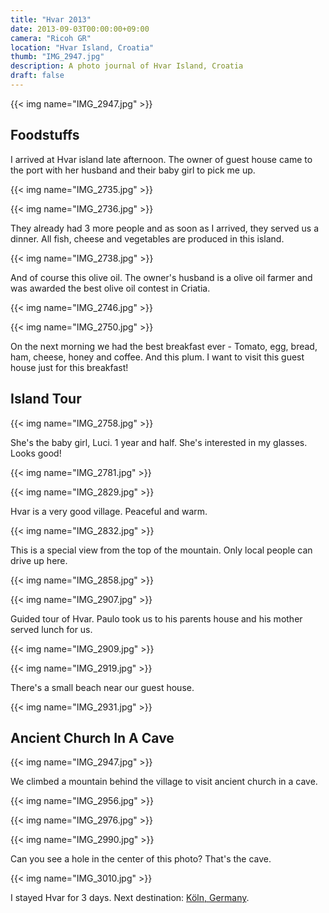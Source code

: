 ```yaml
---
title: "Hvar 2013"
date: 2013-09-03T00:00:00+09:00
camera: "Ricoh GR"
location: "Hvar Island, Croatia"
thumb: "IMG_2947.jpg"
description: A photo journal of Hvar Island, Croatia
draft: false
---
```


{{< img name="IMG_2947.jpg" >}}

## Foodstuffs

I arrived at Hvar island late afternoon. The owner of guest house came to the port with her husband and their baby girl to pick me up.

{{< img name="IMG_2735.jpg" >}}

{{< img name="IMG_2736.jpg" >}}

They already had 3 more people and as soon as I arrived, they served us a dinner. All fish, cheese and vegetables are produced in this island.

{{< img name="IMG_2738.jpg" >}}

And of course this olive oil. The owner's husband is a olive oil farmer and was awarded the best olive oil contest in Criatia.

{{< img name="IMG_2746.jpg" >}}

{{< img name="IMG_2750.jpg" >}}

On the next morning we had the best breakfast ever - Tomato, egg, bread, ham, cheese, honey and coffee. And this plum. I want to visit this guest house just for this breakfast!

## Island Tour

{{< img name="IMG_2758.jpg" >}}

She's the baby girl, Luci. 1 year and half. She's interested in my glasses. Looks good!

{{< img name="IMG_2781.jpg" >}}

{{< img name="IMG_2829.jpg" >}}

Hvar is a very good village. Peaceful and warm.

{{< img name="IMG_2832.jpg" >}}

This is a special view from the top of the mountain. Only local people can drive up here.

{{< img name="IMG_2858.jpg" >}}

{{< img name="IMG_2907.jpg" >}}

Guided tour of Hvar. Paulo took us to his parents house and his mother served lunch for us.

{{< img name="IMG_2909.jpg" >}}

{{< img name="IMG_2919.jpg" >}}

There's a small beach near our guest house.

{{< img name="IMG_2931.jpg" >}}

## Ancient Church In A Cave

{{< img name="IMG_2947.jpg" >}}

We climbed a mountain behind the village to visit ancient church in a cave.

{{< img name="IMG_2956.jpg" >}}

{{< img name="IMG_2976.jpg" >}}

{{< img name="IMG_2990.jpg" >}}

Can you see a hole in the center of this photo? That's the cave.

{{< img name="IMG_3010.jpg" >}}

I stayed Hvar for 3 days. Next destination: [Köln, Germany](/photo/2013/09/kolner-dom-2013/).
